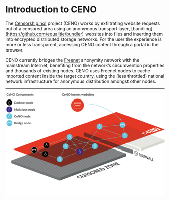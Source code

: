 # Introduction to CENO

The [Censorship.no!](https://censorship.no) project (CENO) works by exfiltrating
website requests out of a censored area using an anonymous transport layer,
[bundling] (https://github.com/equalitie/bundler) websites into files and
inserting them into encrypted distributed storage networks. For the user the
experience is more or less transparent, accessing CENO content through a portal
in the browser.  

CENO currently bridges the [Freenet](https://freenetproject.org) anonymity
network with the mainstream Internet, benefiting from the network’s
circumvention properties and thousands of existing nodes. CENO uses Freenet
nodes to cache imported content inside the target country, using the (less
throttled) national network infrastructure for anonymous distribution amongst
other nodes.


***


![ceno_infographic](../wiki/images/ceno_about_infographic.png)
